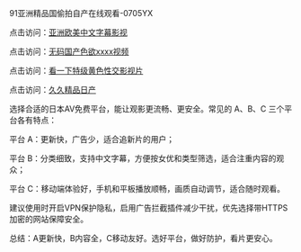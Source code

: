 91亚洲精品国偷拍自产在线观看-0705YX

点击访问：<a href="https://gsd-agv.pages.dev/">亚洲欧美中文字幕影视</a>

点击访问：<a href="https://gda-c7m.pages.dev/">无码国产色欲xxxx视频</a>

点击访问：<a href="https://tfda.pages.dev/">看一下特级黄色性交影视片</a>

点击访问：<a href="https://bsdf-5f5.pages.dev/">久久精品日产</a>

选择合适的日本AV免费平台，能让观影更流畅、更安全。常见的 A、B、C 三个平台各有特点：

平台 A：更新快，广告少，适合追新片的用户；

平台 B：分类细致，支持中文字幕，方便按女优和类型筛选，适合注重内容的观众；

平台 C：移动端体验好，手机和平板播放顺畅，画质自动调节，适合随时观看。

建议使用时开启VPN保护隐私，启用广告拦截插件减少干扰，优先选择带HTTPS加密的网站保障安全。

总结：A更新快，B内容全，C移动友好。选好平台，做好防护，看片更安心。

<span style="display:none;">[Canonical link](https://github.com/hai20250705/hai20250705 ）</span>
